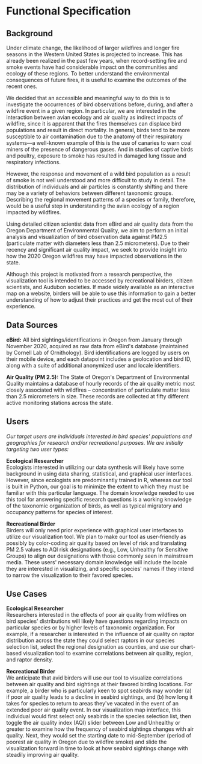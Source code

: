 # Functional Specification
## Background
Under climate change, the likelihood of larger wildfires and longer fire seasons in the Western United States is projected to increase. This has already been realized in the past few years, when record-setting fire and smoke events have had considerable impact on the communities and ecology of these regions. To better understand the environmental consequences of future fires, it is useful to examine the outcomes of the recent ones.

We decided that an accessible and meaningful way to do this is to investigate the occurrences of bird observations before, during, and after a wildfire event in a given region. In particular, we are interested in the interaction between avian ecology and air quality as indirect impacts of wildfire, since it is apparent that the fires themselves can displace bird populations and result in direct mortality. In general, birds tend to be more susceptible to air contamination due to the anatomy of their respiratory systems—a well-known example of this is the use of canaries to warn coal miners of the presence of dangerous gases. And in studies of captive birds and poultry, exposure to smoke has resulted in damaged lung tissue and respiratory infections. 

However, the response and movement of a wild bird population as a result of smoke is not well understood and more difficult to study in detail. The distribution of individuals and air particles is constantly shifting and there may be a variety of behaviors between different taxonomic groups. Describing the regional movement patterns of a species or family, therefore, would be a useful step in understanding the avian ecology of a region impacted by wildfires.

Using detailed citizen scientist data from eBird and air quality data from the Oregon Department of Environmental Quality, we aim to perform an initial analysis and visualization of bird observation data against PM2.5 (particulate matter with diameters less than 2.5 micrometers). Due to their recency and significant air quality impact, we seek to provide insight into how the 2020 Oregon wildfires may have impacted observations in the state.

Although this project is motivated from a research perspective, the visualization tool is intended to be accessed by recreational birders, citizen scientists, and Audubon societies. If made widely available as an interactive map on a website, birders will be able to use this information to gain a better understanding of how to adjust their practices and get the most out of their experience.

## Data Sources
**eBird:** All bird sightings/identifications in Oregon from January through November 2020, acquired as raw data from eBird's database (maintained by Cornell Lab of Ornithology). Bird identifications are logged by users on their mobile device, and each datapoint includes a geolocation and bird ID, along with a suite of additional anonymized user and locale identifiers.

**Air Quality (PM 2.5):** The State of Oregon's Department of Environmental Quality maintains a database of hourly records of the air quality metric most closely associated with wildfires – concentration of particulate matter less than 2.5 micrometers in size. These records are collected at fifty different active monitoring stations across the state.

## Users
*Our target users are individuals interested in bird species' populations and geographies for research and/or recreational purposes. We are initially targeting two user types:*

**Ecological Researcher**  
Ecologists interested in utilizing our data synthesis will likely have some background in using data sharing, statistical, and graphical user interfaces. However, since ecologists are predominantly trained in R, whereas our tool is built in Python, our goal is to minimize the extent to which they must be familiar with this particular language. The domain knowledge needed to use this tool for answering specific research questions is a working knowledge of the taxonomic organization of birds, as well as typical migratory and occupancy patterns for species of interest.

**Recreational Birder**  
Birders will only need prior experience with graphical user interfaces to utilize our visualization tool. We plan to make our tool as user-friendly as possibly by color-coding air quality based on level of risk and translating PM 2.5 values to AQI risk designations (e.g., Low, Unhealthy for Sensitive Groups) to align our designations with those commonly seen in mainstream media. These users' necessary domain knowledge will include the locale they are interested in visualizing, and specific species' names if they intend to narrow the visualization to their favored species.

## Use Cases
**Ecological Researcher**  
Researchers interested in the effects of poor air quality from wildfires on bird species' distributions will likely have questions regarding impacts on particular species or by higher levels of taxonomic organization. For example, if a researcher is interested in the influence of air quality on raptor distribution across the state they could select raptors in our species selection list, select the regional designation as counties, and use our chart-based visualization tool to examine correlations between air quality, region, and raptor density.  

**Recreational Birder**  
We anticipate that avid birders will use our tool to visualize correlations between air quality and bird sightings at their favored birding locations. For example, a birder who is particularly keen to spot seabirds may wonder (a) if poor air quality leads to a decline in seabird sightings, and (b) how long it takes for species to return to areas they've vacated in the event of an extended poor air quality event. In our visualization map interface, this individual would first select only seabirds in the species selection list, then toggle the air quality index (AQI) slider between Low and Unhealthy or greater to examine how the frequency of seabird sightings changes with air quality. Next, they would set the starting date to mid-September (period of poorest air quality in Oregon due to wildfire smoke) and slide the visualization forward in time to look at how seabird sightings change with steadily improving air quality.
